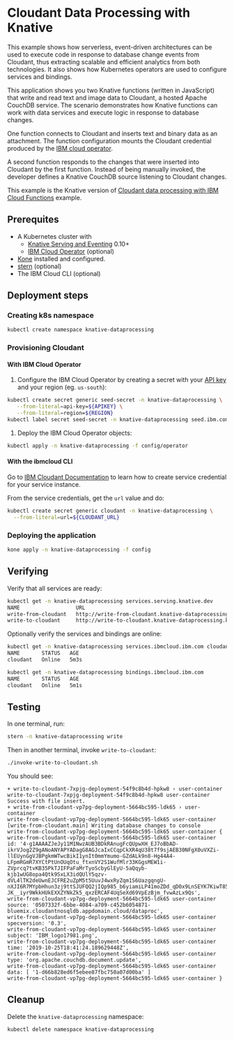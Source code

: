 # Cloudant Data Processing with Knative

This example shows how serverless, event-driven architectures can be used to execute code in response to database change events from Cloudant, thus extracting scalable and efficient analytics from both technologies. It also shows how Kubernetes operators are used to configure services and bindings.

This application shows you two Knative functions (written in JavaScript) that write and read text and image data to Cloudant, a hosted Apache CouchDB service. The scenario demonstrates how Knative functions can work with data services and execute logic in response to database changes.

One function connects to Cloudant and inserts text and binary data as an attachment. The function configuration mounts the Cloudant credential produced by the [IBM cloud operator](https://github.com/IBM/cloud-operators/).

A second function responds to the changes that were inserted into Cloudant by the first function. Instead of being manually invoked, the developer defines a Knative CouchDB source listening to Cloudant changes.

This example is the Knative version of [Cloudant data processing with IBM Cloud Functions](https://github.com/IBM/ibm-cloud-functions-data-processing-cloudant) example.

## Prerequites

- A Kubernetes cluster with
    - [Knative Serving and Eventing](https://knative.dev) 0.10+
    - [IBM Cloud Operator](https://github.com/IBM/cloud-operators) (optional)
- [Kone](https://github.com/ibm/kone) installed and configured.
- [stern](https://github.com/wercker/stern) (optional)
- The IBM Cloud CLI (optional)


## Deployment steps

### Creating k8s namespace

```sh
kubectl create namespace knative-dataprocessing
```

### Provisioning Cloudant

#### With IBM Cloud Operator

1. Configure the IBM Cloud Operator by creating a secret with your [API key](https://cloud.ibm.com/iam/apikeys) and your region (eg. `us-south`):

```sh
kubectl create secret generic seed-secret -n knative-dataprocessing \
   --from-literal=api-key=${APIKEY} \
   --from-literal=region=${REGION}
kubectl label secret seed-secret -n knative-dataprocessing seed.ibm.com/ibmcloud-token=apikey
```

1. Deploy the IBM Cloud Operator objects:

```sh
kubectl apply -n knative-dataprocessing -f config/operator
```

#### With the ibmcloud CLI

Go to [IBM Cloudant Documentation](https://cloud.ibm.com/docs/services/Cloudant?topic=cloudant-getting-started) to learn how to create service credential for your service instance.

From the service credentials, get the `url` value and do:

```sh
kubectl create secret generic cloudant -n knative-dataprocessing \
  --from-literal=url=${CLOUDANT_URL}
```

### Deploying the application

```sh
kone apply -n knative-dataprocessing -f config
```

## Verifying

Verify that all services are ready:


```sh
kubectl get -n knative-dataprocessing services.serving.knative.dev
NAME                  URL                                                                                              LATESTCREATED               LATESTREADY                 READY   REASON
write-from-cloudant   http://write-from-cloudant.knative-dataprocessing.kube-dev.us-south.containers.appdomain.cloud   write-from-cloudant-vp7pg   write-from-cloudant-vp7pg   True
write-to-cloudant     http://write-to-cloudant.knative-dataprocessing.kube-dev.us-south.containers.appdomain.cloud     write-to-cloudant-wswbx     write-to-cloudant-wswbx     True
```

Optionally verify the services and bindings are online:

```sh
kubectl get -n knative-dataprocessing services.ibmcloud.ibm.com cloudant
NAME       STATUS   AGE
cloudant   Online   5m3s
```

```sh
kubectl get -n knative-dataprocessing bindings.ibmcloud.ibm.com
NAME       STATUS   AGE
cloudant   Online   5m1s
```

## Testing

In one terminal, run:

```sh
stern -n knative-dataprocessing write
```

Then in another terminal, invoke `write-to-cloudant`:

```sh
./invoke-write-to-cloudant.sh
```

You should see:


```
+ write-to-cloudant-7xpjg-deployment-54f9c8b4d-hpkw8 › user-container
write-to-cloudant-7xpjg-deployment-54f9c8b4d-hpkw8 user-container Success with file insert.
+ write-from-cloudant-vp7pg-deployment-5664bc595-ldk65 › user-container
write-from-cloudant-vp7pg-deployment-5664bc595-ldk65 user-container [write-from-cloudant.main] Writing database changes to console
write-from-cloudant-vp7pg-deployment-5664bc595-ldk65 user-container {
write-from-cloudant-vp7pg-deployment-5664bc595-ldk65 user-container   id: '4-g1AAAAZJeJy11M1NwzAUB3BDkRAnugFcQUpwXH_EJ7oBbAD-ikrVJog2Z9gANoANYAPYADagG8AGJcaIxCCqpCkXR4qU38t7f9sjAEB30NFgX0uVXZi-llEUynGgVJBPgkmWTwcBikI1ynIt0mmYmumo-GZdALk9n8-Hg44A4-LFpmRGmR7XYCtPtUnOUqOtu_ftxnVY2S1WufMlr33KGgsMEW1i-ZVprcq7tvKB35PkTJIFPaFaMrTyoScbyGlEyU-5aQqyb-kjb1wUG8opa4Qtk9SxLX3idQUlY5qzv-dVL4lTK2deUwnEJCFRE2uZpM5t5UuvJ4wxRyZqm1S6UazgqngU-nXJI6R7MYpbHhun3zj9ttSJUFQQ2jIQp985_b6yiamiLP41moZDd_qD0x9LnSEYK7KiwT85_rncURLz2MDkv4-JK__iyr9WkkHUkEXXZYNkZk5_qxzERCAF4UqSeXd69VpEzBjm_fvwAzLx9Qs',
write-from-cloudant-vp7pg-deployment-5664bc595-ldk65 user-container   source: '0507332f-6bbe-4084-a709-c452b6054871-bluemix.cloudantnosqldb.appdomain.cloud/dataproc',
write-from-cloudant-vp7pg-deployment-5664bc595-ldk65 user-container   specversion: '0.3',
write-from-cloudant-vp7pg-deployment-5664bc595-ldk65 user-container   subject: 'IBM_logo17981.png',
write-from-cloudant-vp7pg-deployment-5664bc595-ldk65 user-container   time: '2019-10-25T18:41:24.189629448Z',
write-from-cloudant-vp7pg-deployment-5664bc595-ldk65 user-container   type: 'org.apache.couchdb.document.update',
write-from-cloudant-vp7pg-deployment-5664bc595-ldk65 user-container   data: [ '1-d66b828ed6f5ebee87fbc750a07d00ba' ]
write-from-cloudant-vp7pg-deployment-5664bc595-ldk65 user-container }
```




## Cleanup

Delete the `knative-dataprocessing` namespace:

```sh
kubectl delete namespace knative-dataprocessing
```



